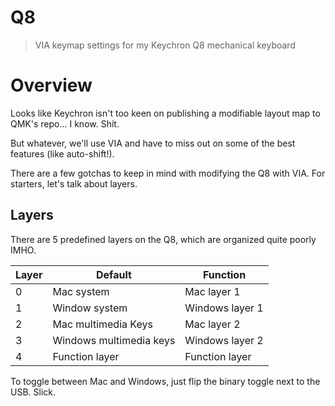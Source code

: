 # Q8

> VIA keymap settings for my Keychron Q8 mechanical keyboard

# Overview

Looks like Keychron isn't too keen on publishing a modifiable layout map to QMK's repo... I know. Shit.

But whatever, we'll use VIA and have to miss out on some of the best features (like auto-shift!).

There are a few gotchas to keep in mind with modifying the Q8 with VIA. For starters, let's talk about layers.

## Layers

There are 5 predefined layers on the Q8, which are organized quite poorly IMHO.

| Layer | Default                 | Function        |
| ----- | ----------------------- | --------------- |
| 0     | Mac system              | Mac layer 1     |
| 1     | Window system           | Windows layer 1 |
| 2     | Mac multimedia Keys     | Mac layer 2     |
| 3     | Windows multimedia keys | Windows layer 2 |
| 4     | Function layer          | Function layer  |

To toggle between Mac and Windows, just flip the binary toggle next to the USB. Slick.
